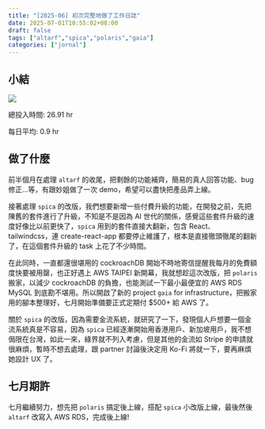 ```yaml
---
title: "[2025-06] 初次完整地做了工作日誌"
date: 2025-07-01T10:55:02+08:00
draft: false
tags: ["altarf","spica","polaris","gaia"]
categories: ["jornal"]
---
```

<!--more-->
## 小結
<div >
<img src="/images/journal-2025-06.png" >
</div>

總投入時間: 26.91 hr

每日平均: 0.9 hr

## 做了什麼

前半個月在處理 `altarf` 的收尾，把剩餘的功能補齊，簡易的真人回答功能、bug 修正...等，有跟妙姐做了一次 demo，希望可以盡快把產品弄上線。

接著處理 `spica` 的改版，我們想要新增一些付費升級的功能，在開發之前，先把陳舊的套件進行了升級，不知是不是因為 AI 世代的關係，感覺這些套件升級的速度好像比以前更快了，`spica` 用到的套件直接大翻新，包含 React、tailwindcss，連 create-react-app 都要停止維護了，根本是直接徹頭徹尾的翻新了，在這個套件升級的 task 上花了不少時間。

在此同時，一直都還很堪用的 cockroachDB 開始不時地寄信提醒我每月的免費額度快要被用罄，也正好遇上 AWS TAIPEI 新開幕，我就想趁這次改版，把 `polaris` 搬家，以減少 cockroachDB 的負擔，也能測試一下最小最便宜的 AWS RDS MySQL 到底勘不堪用。所以開啟了新的 project `gaia` for infrastructure，把搬家用的腳本整理好，七月開始準備要正式定期付 $500+ 給 AWS 了。

關於 `spica` 的改版，因為需要金流系統，就研究了一下，發現個人戶想要一個金流系統真是不容易，因為 `spica` 已經逐漸開始用香港用戶、新加坡用戶，我不想侷限在台灣，如此一來，綠界就不列入考慮，但是其他的金流如 Stripe 的申請就很麻煩，暫時不想去處理，跟 partner 討論後決定用 Ko-Fi 將就一下，要再麻煩她設計 UX 了。

## 七月期許

七月繼續努力，想先把 `polaris` 搞定後上線，搭配 `spica` 小改版上線，最後然後 `altarf` 改寫入 AWS RDS，完成後上線!
